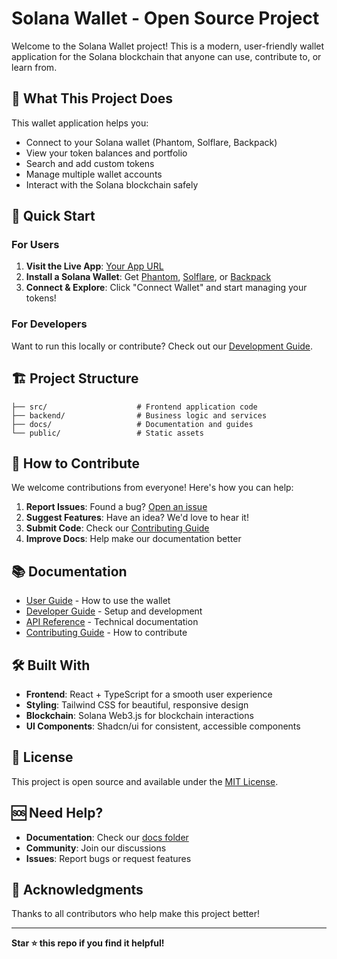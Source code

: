 
# Solana Wallet - Open Source Project

Welcome to the Solana Wallet project! This is a modern, user-friendly wallet application for the Solana blockchain that anyone can use, contribute to, or learn from.

## 🌟 What This Project Does

This wallet application helps you:
- Connect to your Solana wallet (Phantom, Solflare, Backpack)
- View your token balances and portfolio
- Search and add custom tokens
- Manage multiple wallet accounts
- Interact with the Solana blockchain safely

## 🚀 Quick Start

### For Users
1. **Visit the Live App**: [Your App URL](https://lovable.dev/projects/f9083b48-6012-4856-b08c-1859bae04ba8)
2. **Install a Solana Wallet**: Get [Phantom](https://phantom.app/), [Solflare](https://solflare.com/), or [Backpack](https://backpack.app/)
3. **Connect & Explore**: Click "Connect Wallet" and start managing your tokens!

### For Developers
Want to run this locally or contribute? Check out our [Development Guide](docs/DEVELOPMENT.md).

## 🏗️ Project Structure

```
├── src/                    # Frontend application code
├── backend/                # Business logic and services
├── docs/                   # Documentation and guides
└── public/                 # Static assets
```

## 🤝 How to Contribute

We welcome contributions from everyone! Here's how you can help:

1. **Report Issues**: Found a bug? [Open an issue](link-to-issues)
2. **Suggest Features**: Have an idea? We'd love to hear it!
3. **Submit Code**: Check our [Contributing Guide](docs/CONTRIBUTING.md)
4. **Improve Docs**: Help make our documentation better

## 📚 Documentation

- [User Guide](docs/USER_GUIDE.md) - How to use the wallet
- [Developer Guide](docs/DEVELOPMENT.md) - Setup and development
- [API Reference](docs/API.md) - Technical documentation
- [Contributing Guide](docs/CONTRIBUTING.md) - How to contribute

## 🛠️ Built With

- **Frontend**: React + TypeScript for a smooth user experience
- **Styling**: Tailwind CSS for beautiful, responsive design
- **Blockchain**: Solana Web3.js for blockchain interactions
- **UI Components**: Shadcn/ui for consistent, accessible components

## 📄 License

This project is open source and available under the [MIT License](LICENSE).

## 🆘 Need Help?

- **Documentation**: Check our [docs folder](docs/)
- **Community**: Join our discussions
- **Issues**: Report bugs or request features

## 🙏 Acknowledgments

Thanks to all contributors who help make this project better!

---

**Star ⭐ this repo if you find it helpful!**
